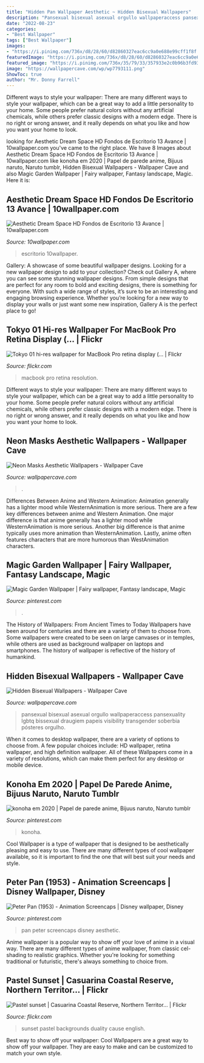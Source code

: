 ```yaml
---
title: "Hidden Pan Wallpaper Aesthetic ~ Hidden Bisexual Wallpapers"
description: "Pansexual bisexual asexual orgullo wallpaperaccess pansexuality lgbtq bissexual draugiem papeis visibility transgender soberbia pósteres orgulho"
date: "2022-08-23"
categories:
- "Best Wallpaper"
tags: ["Best Wallpaper"]
images:
- "https://i.pinimg.com/736x/d8/28/60/d82860327eac6cc9a0e688e99cff1f8f.jpg"
featuredImage: "https://i.pinimg.com/736x/d8/28/60/d82860327eac6cc9a0e688e99cff1f8f.jpg"
featured_image: "https://i.pinimg.com/736x/35/79/33/357933e2c0b96b3fd93868915e64f34c.jpg"
image: "https://wallpapercave.com/wp/wp7793111.png"
ShowToc: true
author: "Mr. Donny Farrell"
---
```



Different ways to style your wallpaper:
There are many different ways to style your wallpaper, which can be a great way to add a little personality to your home. Some people prefer natural colors without any artificial chemicals, while others prefer classic designs with a modern edge. There is no right or wrong answer, and it really depends on what you like and how you want your home to look.

	

		
looking for Aesthetic Dream Space HD Fondos de Escritorio 13 Avance | 10wallpaper.com you've came to the right place. We have 8 Images about Aesthetic Dream Space HD Fondos de Escritorio 13 Avance | 10wallpaper.com like konoha em 2020 | Papel de parede anime, Bijuus naruto, Naruto tumblr, Hidden Bisexual Wallpapers - Wallpaper Cave and also Magic Garden Wallpaper | Fairy wallpaper, Fantasy landscape, Magic. Here it is:
		
    
## Aesthetic Dream Space HD Fondos De Escritorio 13 Avance | 10wallpaper.com

<img loading=lazy src="https://www.10wallpaper.com/wallpaper/1680x1050/1208/Aesthetic_Dream_Space_HD_Desktop_wallpaper_13_1680x1050.jpg" onerror="this.onerror=null;this.src='https://tse1.mm.bing.net/th?id=OIP.2CLp6o7wZOn3oD9j6gik2gHaEo&amp;pid=15.1';" alt="Aesthetic Dream Space HD Fondos de Escritorio 13 Avance | 10wallpaper.com">

_Source: 10wallpaper.com_

>escritorio 10wallpaper. 

	

Gallery: A showcase of some beautiful wallpaper designs.
Looking for a new wallpaper design to add to your collection? Check out Gallery A, where you can see some stunning wallpaper designs. From simple designs that are perfect for any room to bold and exciting designs, there is something for everyone. With such a wide range of styles, it’s sure to be an interesting and engaging browsing experience. Whether you’re looking for a new way to display your walls or just want some new inspiration, Gallery A is the perfect place to go!





	
	
    
## Tokyo 01 Hi-res Wallpaper For MacBook Pro Retina Display (… | Flickr

<img loading=lazy src="https://c2.staticflickr.com/6/5193/7186882641_1ec2dd199b_b.jpg" onerror="this.onerror=null;this.src='https://tse1.mm.bing.net/th?id=OIP.EbCjFhCPU-pzlzC9h_B5HgHaEo&amp;pid=15.1';" alt="Tokyo 01 hi-res wallpaper for MacBook Pro retina display (… | Flickr">

_Source: flickr.com_

>macbook pro retina resolution. 

	

Different ways to style your wallpaper:
There are many different ways to style your wallpaper, which can be a great way to add a little personality to your home. Some people prefer natural colors without any artificial chemicals, while others prefer classic designs with a modern edge. There is no right or wrong answer, and it really depends on what you like and how you want your home to look.

    
## Neon Masks Aesthetic Wallpapers - Wallpaper Cave

<img loading=lazy src="https://wallpapercave.com/wp/wp6489654.jpg" onerror="this.onerror=null;this.src='https://tse2.mm.bing.net/th?id=OIP.6f0K84b_3tEfkNC0dmPH4QHaNK&amp;pid=15.1';" alt="Neon Masks Aesthetic Wallpapers - Wallpaper Cave">

_Source: wallpapercave.com_

>. 

	

Differences Between Anime and Western Animation: Animation generally has a lighter mood while WesternAnimation is more serious.
There are a few key differences between anime and Western Animation. One major difference is that anime generally has a lighter mood while WesternAnimation is more serious. Another big difference is that anime typically uses more animation than WesternAnimation. Lastly, anime often features characters that are more humorous than WestAnimation characters.

    
## Magic Garden Wallpaper | Fairy Wallpaper, Fantasy Landscape, Magic

<img loading=lazy src="https://i.pinimg.com/736x/3f/0d/d3/3f0dd3f3c4ca261beb7bd3b73adb920f.jpg" onerror="this.onerror=null;this.src='https://tse1.mm.bing.net/th?id=OIP.NQONOxGE0MhUmNn-k_VR3QHaJ4&amp;pid=15.1';" alt="Magic Garden Wallpaper | Fairy wallpaper, Fantasy landscape, Magic">

_Source: pinterest.com_

>. 

	

The History of Wallpapers: From Ancient Times to Today
Wallpapers have been around for centuries and there are a variety of them to choose from. Some wallpapers were created to be seen on large canvases or in temples, while others are used as background wallpaper on laptops and smartphones. The history of wallpaper is reflective of the history of humankind.

    
## Hidden Bisexual Wallpapers - Wallpaper Cave

<img loading=lazy src="https://wallpapercave.com/wp/wp7793111.png" onerror="this.onerror=null;this.src='https://tse1.mm.bing.net/th?id=OIP.AHOSnXHUO_-JCvLraIdH6wHaNR&amp;pid=15.1';" alt="Hidden Bisexual Wallpapers - Wallpaper Cave">

_Source: wallpapercave.com_

>pansexual bisexual asexual orgullo wallpaperaccess pansexuality lgbtq bissexual draugiem papeis visibility transgender soberbia pósteres orgulho. 

	

When it comes to desktop wallpaper, there are a variety of options to choose from. A few popular choices include: HD wallpaper, retina wallpaper, and high definition wallpaper. All of these Wallpapers come in a variety of resolutions, which can make them perfect for any desktop or mobile device. 

    
## Konoha Em 2020 | Papel De Parede Anime, Bijuus Naruto, Naruto Tumblr

<img loading=lazy src="https://i.pinimg.com/736x/d8/28/60/d82860327eac6cc9a0e688e99cff1f8f.jpg" onerror="this.onerror=null;this.src='https://tse1.mm.bing.net/th?id=OIP.AQb_VOsQpnN0qso4tGcQiwHaI4&amp;pid=15.1';" alt="konoha em 2020 | Papel de parede anime, Bijuus naruto, Naruto tumblr">

_Source: pinterest.com_

>konoha. 

	

Cool Wallpaper is a type of wallpaper that is designed to be aesthetically pleasing and easy to use. There are many different types of cool wallpaper available, so it is important to find the one that will best suit your needs and style.

    
## Peter Pan (1953) - Animation Screencaps | Disney Wallpaper, Disney

<img loading=lazy src="https://i.pinimg.com/736x/35/79/33/357933e2c0b96b3fd93868915e64f34c.jpg" onerror="this.onerror=null;this.src='https://tse1.mm.bing.net/th?id=OIP.3kXq2zq2sI5C3D9bvYYG1AHaFj&amp;pid=15.1';" alt="Peter Pan (1953) - Animation Screencaps | Disney wallpaper, Disney">

_Source: pinterest.com_

>pan peter screencaps disney aesthetic. 

	

Anime wallpaper is a popular way to show off your love of anime in a visual way. There are many different types of anime wallpaper, from classic cel-shading to realistic graphics. Whether you're looking for something traditional or futuristic, there's always something to choice from.

    
## Pastel Sunset | Casuarina Coastal Reserve, Northern Territor… | Flickr

<img loading=lazy src="https://live.staticflickr.com/4038/4374899777_b2e8f2e44e_b.jpg" onerror="this.onerror=null;this.src='https://tse3.mm.bing.net/th?id=OIP.Q1FfqSGKZ3hqo2rnnVgMsAHaFj&amp;pid=15.1';" alt="Pastel sunset | Casuarina Coastal Reserve, Northern Territor… | Flickr">

_Source: flickr.com_

>sunset pastel backgrounds duality cause english. 

	

Best way to show off your wallpaper:
Cool Wallpapers are a great way to show off your wallpaper. They are easy to make and can be customized to match your own style.

